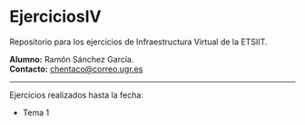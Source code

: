 # EjerciciosIV
Repositorio para los ejercicios de Infraestructura Virtual de la ETSIIT.  

**Alumno:** Ramón Sánchez García.  
**Contacto:** chentaco@correo.ugr.es  

-----------------------------------------------------  
Ejercicios realizados hasta la fecha:  

* Tema 1
